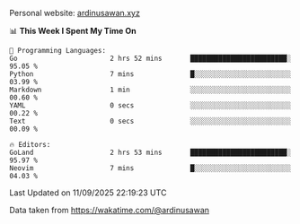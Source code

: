 Personal website: [ardinusawan.xyz](https://ardinusawan.xyz)

<!--START_SECTION:waka-->
📊 **This Week I Spent My Time On** 

```text
💬 Programming Languages: 
Go                       2 hrs 52 mins       ████████████████████████░   95.05 % 
Python                   7 mins              █░░░░░░░░░░░░░░░░░░░░░░░░   03.99 % 
Markdown                 1 min               ░░░░░░░░░░░░░░░░░░░░░░░░░   00.60 % 
YAML                     0 secs              ░░░░░░░░░░░░░░░░░░░░░░░░░   00.22 % 
Text                     0 secs              ░░░░░░░░░░░░░░░░░░░░░░░░░   00.09 % 

🔥 Editors: 
GoLand                   2 hrs 53 mins       ████████████████████████░   95.97 % 
Neovim                   7 mins              █░░░░░░░░░░░░░░░░░░░░░░░░   04.03 % 
```


 Last Updated on 11/09/2025 22:19:23 UTC
<!--END_SECTION:waka-->
Data taken from https://wakatime.com/@ardinusawan
